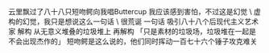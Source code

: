 云里飘过了八十八只短吻鳄向我唱Buttercup
我应该感到害怕，不过这是幻觉
\\ 虚构的幻觉，我只是想说这么一句话
\\ 很荒诞
一句话
吸引八十八个后现代主义艺术家
解构
从无意义堆叠的垃圾堆上
再解构
「只是素材的垃圾场，垃圾堆在一起是不会出现杰作的」
短吻鳄是这么说的，他们同时挥动一百七十六个锤子攻克难关